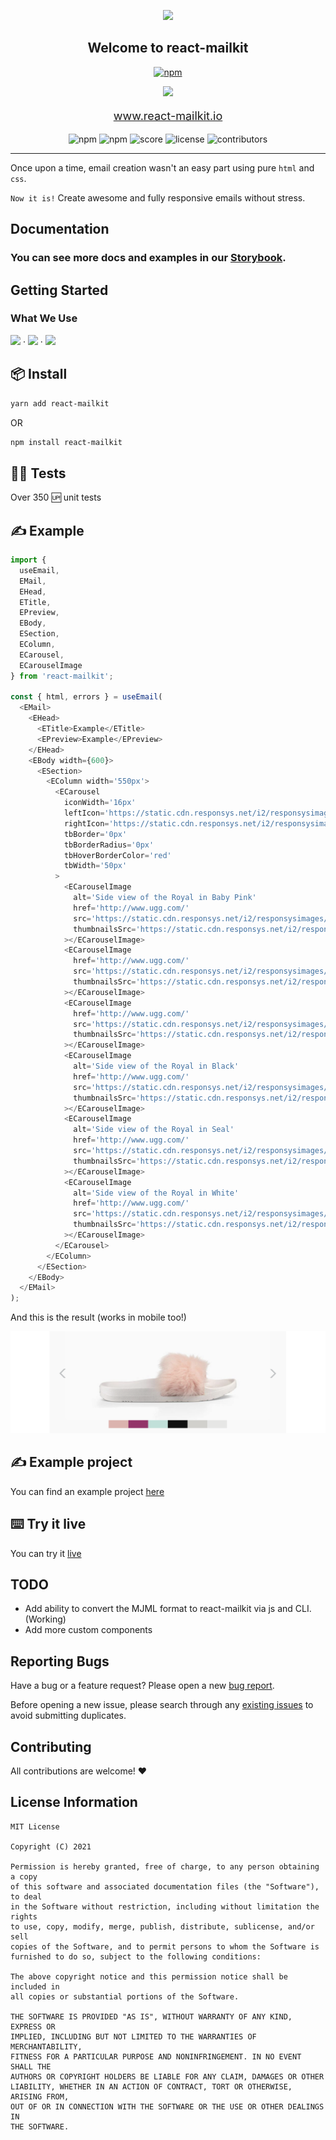 <p align="center">
  <a href="https://www.react-mailkit.io">
  <img
    src='./logo.png'
    height='84'
  />
  </a>
</p>

<h2 align="center">
  Welcome to react-mailkit 
</h2>

<p align="center">
  <a href="https://twitter.com/intent/tweet?text=@reactjs%20@mjmlio%20Create%20awesome%20and%20fully%20responsive%20emails%20without%20stress.&url=https://github.com/pavkout/react-mailkit&hashtags=react,email,templates,blocks,developers" target="_blank">
    <img alt="npm" src="https://img.shields.io/twitter/url/http/shields.io.svg?style=social">
  </a>
<p>
<p align="center"><img src="./logo-icon.png" height='64' /></p>

<p align="center" style="font-size: 18px">
  <a href="https://www.react-mailkit.io">
  www.react-mailkit.io 
  </a>
</p>

<p align="center">
<img alt="npm" src="https://img.shields.io/npm/dw/react-mailkit">

<img alt="npm" src="https://img.shields.io/npm/v/react-mailkit"/>

<img alt="score" src="https://img.shields.io/npms-io/maintenance-score/react-mailkit"/>

<img alt="license" src="https://img.shields.io/github/license/pavkout/react-mailkit"/>

<img alt="contributors" src="https://img.shields.io/github/contributors/pavkout/react-mailkit"/>
</p>

---

Once upon a time, email creation wasn't an easy part using pure `html` and `css`.

`Now it is!` Create awesome and fully responsive emails without stress.

## Documentation

### You can see more docs and examples in our [Storybook](https://pavkout.github.io/react-mailkit).

## Getting Started

### What We Use

<img
  src='https://cdn.worldvectorlogo.com/logos/mjml-by-mailjet.svg'
  height='64'
/> &middot; <img
  src='https://logos-download.com/wp-content/uploads/2016/09/React_logo_wordmark-700x235.png'
  height='64'
/> &middot; <img
  src='https://www.techgeeknext.com/img/typescript/typescript-logo.png'
  height='64'
/>

## 📦 Install

```bash
yarn add react-mailkit
```

OR

```bash
npm install react-mailkit
```

## 👨‍💻 Tests

Over 350 🆙 unit tests

## ✍️ Example

```js
import {
  useEmail,
  EMail,
  EHead,
  ETitle,
  EPreview,
  EBody,
  ESection,
  EColumn,
  ECarousel,
  ECarouselImage
} from 'react-mailkit';

const { html, errors } = useEmail(
  <EMail>
    <EHead>
      <ETitle>Example</ETitle>
      <EPreview>Example</EPreview>
    </EHead>
    <EBody width={600}>
      <ESection>
        <EColumn width='550px'>
          <ECarousel
            iconWidth='16px'
            leftIcon='https://static.cdn.responsys.net/i2/responsysimages/uggs/contentlibrary/promotional/2017/06-june/20170615_u_royale-b/images/arrow-left.png'
            rightIcon='https://static.cdn.responsys.net/i2/responsysimages/uggs/contentlibrary/promotional/2017/06-june/20170615_u_royale-b/images/arrow-right.png'
            tbBorder='0px'
            tbBorderRadius='0px'
            tbHoverBorderColor='red'
            tbWidth='50px'
          >
            <ECarouselImage
              alt='Side view of the Royal in Baby Pink'
              href='http://www.ugg.com/'
              src='https://static.cdn.responsys.net/i2/responsysimages/uggs/contentlibrary/promotional/2017/06-june/20170615_u_royale-b/images/product1.jpg'
              thumbnailsSrc='https://static.cdn.responsys.net/i2/responsysimages/uggs/contentlibrary/promotional/2017/06-june/20170615_u_royale-b/images/BPNK.gif'
            ></ECarouselImage>
            <ECarouselImage
              href='http://www.ugg.com/'
              src='https://static.cdn.responsys.net/i2/responsysimages/uggs/contentlibrary/promotional/2017/06-june/20170615_u_royale-b/images/product2.jpg'
              thumbnailsSrc='https://static.cdn.responsys.net/i2/responsysimages/uggs/contentlibrary/promotional/2017/06-june/20170615_u_royale-b/images/NOPK.gif'
            ></ECarouselImage>
            <ECarouselImage
              href='http://www.ugg.com/'
              src='https://static.cdn.responsys.net/i2/responsysimages/uggs/contentlibrary/promotional/2017/06-june/20170615_u_royale-b/images/product3.jpg'
              thumbnailsSrc='https://static.cdn.responsys.net/i2/responsysimages/uggs/contentlibrary/promotional/2017/06-june/20170615_u_royale-b/images/BBLU.gif'
            ></ECarouselImage>
            <ECarouselImage
              alt='Side view of the Royal in Black'
              href='http://www.ugg.com/'
              src='https://static.cdn.responsys.net/i2/responsysimages/uggs/contentlibrary/promotional/2017/06-june/20170615_u_royale-b/images/product4.jpg'
              thumbnailsSrc='https://static.cdn.responsys.net/i2/responsysimages/uggs/contentlibrary/promotional/2017/06-june/20170615_u_royale-b/images/BLK.gif'
            ></ECarouselImage>
            <ECarouselImage
              alt='Side view of the Royal in Seal'
              href='http://www.ugg.com/'
              src='https://static.cdn.responsys.net/i2/responsysimages/uggs/contentlibrary/promotional/2017/06-june/20170615_u_royale-b/images/product5.jpg'
              thumbnailsSrc='https://static.cdn.responsys.net/i2/responsysimages/uggs/contentlibrary/promotional/2017/06-june/20170615_u_royale-b/images/SEL.gif'
            ></ECarouselImage>
            <ECarouselImage
              alt='Side view of the Royal in White'
              href='http://www.ugg.com/'
              src='https://static.cdn.responsys.net/i2/responsysimages/uggs/contentlibrary/promotional/2017/06-june/20170615_u_royale-b/images/product6.jpg'
              thumbnailsSrc='https://static.cdn.responsys.net/i2/responsysimages/uggs/contentlibrary/promotional/2017/06-june/20170615_u_royale-b/images/WHT.gif'
            ></ECarouselImage>
          </ECarousel>
        </EColumn>
      </ESection>
    </EBody>
  </EMail>
);
```

And this is the result (works in mobile too!)

<img
    src='./example.png'
  />

## ✍️ Example project

You can find an example project
[here](https://github.com/pavkout/react-mailkit/tree/main/packages/react-mailkit-example)

## ⌨️ Try it live

You can try it [live](https://www.react-mailkit.io/#/try-it-live)

## TODO

- Add ability to convert the MJML format to react-mailkit via js and CLI. (Working)
- Add more custom components

## Reporting Bugs

Have a bug or a feature request? Please open a new
[bug report](https://github.com/pavkout/react-mailkit/issues).

Before opening a new issue, please search through any [existing issues](https://github.com/pavkout/react-mailkit/issues)
to avoid submitting duplicates.

## Contributing

All contributions are welcome! ❤️

## License Information

```
MIT License

Copyright (C) 2021

Permission is hereby granted, free of charge, to any person obtaining a copy
of this software and associated documentation files (the "Software"), to deal
in the Software without restriction, including without limitation the rights
to use, copy, modify, merge, publish, distribute, sublicense, and/or sell
copies of the Software, and to permit persons to whom the Software is
furnished to do so, subject to the following conditions:

The above copyright notice and this permission notice shall be included in
all copies or substantial portions of the Software.

THE SOFTWARE IS PROVIDED "AS IS", WITHOUT WARRANTY OF ANY KIND, EXPRESS OR
IMPLIED, INCLUDING BUT NOT LIMITED TO THE WARRANTIES OF MERCHANTABILITY,
FITNESS FOR A PARTICULAR PURPOSE AND NONINFRINGEMENT. IN NO EVENT SHALL THE
AUTHORS OR COPYRIGHT HOLDERS BE LIABLE FOR ANY CLAIM, DAMAGES OR OTHER
LIABILITY, WHETHER IN AN ACTION OF CONTRACT, TORT OR OTHERWISE, ARISING FROM,
OUT OF OR IN CONNECTION WITH THE SOFTWARE OR THE USE OR OTHER DEALINGS IN
THE SOFTWARE.
```
